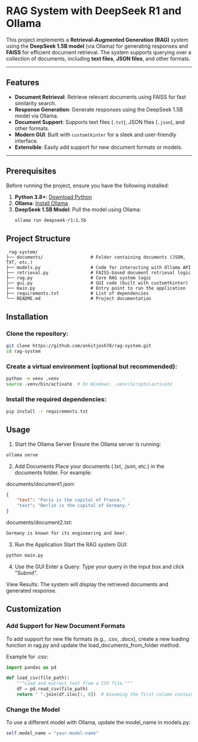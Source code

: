 # RAG System with DeepSeek R1 and Ollama

This project implements a **Retrieval-Augmented Generation (RAG)** system using the **DeepSeek 1.5B model** (via Ollama) for generating responses and **FAISS** for efficient document retrieval. The system supports querying over a collection of documents, including **text files**, **JSON files**, and other formats.

---

## Features

- **Document Retrieval**: Retrieve relevant documents using FAISS for fast similarity search.
- **Response Generation**: Generate responses using the DeepSeek 1.5B model via Ollama.
- **Document Support**: Supports text files (`.txt`), JSON files (`.json`), and other formats.
- **Modern GUI**: Built with `customtkinter` for a sleek and user-friendly interface.
- **Extensible**: Easily add support for new document formats or models.

---

## Prerequisites

Before running the project, ensure you have the following installed:

1. **Python 3.8+**: [Download Python](https://www.python.org/downloads/)
2. **Ollama**: [Install Ollama](https://github.com/jmorganca/ollama)
3. **DeepSeek 1.5B Model**: Pull the model using Ollama:
   ```bash
   ollama run deepseek-r1:1.5b
   ```
  
## Project Structure
```
 rag-system/
├── documents/                  # Folder containing documents (JSON, TXT, etc.)
├── models.py                   # Code for interacting with Ollama API
├── retrieval.py                # FAISS-based document retrieval logic
├── rag.py                      # Core RAG system logic
├── gui.py                      # GUI code (built with customtkinter)
├── main.py                     # Entry point to run the application
├── requirements.txt            # List of dependencies
└── README.md                   # Project documentation 
```
## Installation
### Clone the repository:

```bash
git clone https://github.com/ankitjosh78/rag-system.git
cd rag-system
```
### Create a virtual environment (optional but recommended):

```bash
python -m venv .venv
source .venv/bin/activate  # On Windows: .venv\Scripts\activate
```
### Install the required dependencies:

```bash
pip install -r requirements.txt
```

## Usage
1. Start the Ollama Server
Ensure the Ollama server is running:

```bash
ollama serve
```
2. Add Documents
Place your documents (.txt, .json, etc.) in the documents folder. For example:

documents/document1.json:

```json
{
    "text": "Paris is the capital of France."
    "text": "Berlin is the capital of Germany."
}
```

documents/document2.txt:
```txt
Germany is known for its engineering and beer.
```

3. Run the Application
Start the RAG system GUI:

```bash
python main.py
```
4. Use the GUI
Enter a Query: Type your query in the input box and click "Submit".

View Results: The system will display the retrieved documents and generated response.

## Customization
### Add Support for New Document Formats
To add support for new file formats (e.g., .csv, .docx), create a new loading function in rag.py and update the load_documents_from_folder method.

Example for .csv:
```python
import pandas as pd

def load_csv(file_path):
    """Load and extract text from a CSV file."""
    df = pd.read_csv(file_path)
    return " ".join(df.iloc[:, 0])  # Assuming the first column contains text
```

### Change the Model
To use a different model with Ollama, update the model_name in models.py:

```python
self.model_name = "your-model-name"
```
